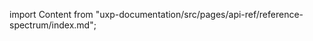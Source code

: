 
import Content from "uxp-documentation/src/pages/api-ref/reference-spectrum/index.md";

<Content query="product=xd"/>
